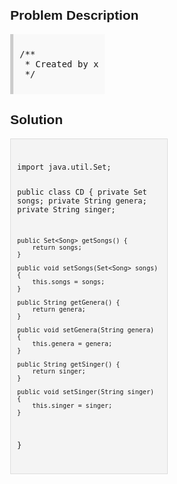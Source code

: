 <style>
  body { font-family: Arial, sans-serif; }
  .container { max-width: 50%; margin: auto; padding: 20px; }
  .comment-block { max-width: 50%; background-color: #f9f9f9; padding: 10px; border-left: 5px solid #ccc; }
  .code-block { background-color: #f4f4f4; padding: 10px; border: 1px solid #ddd; }
</style>

<div class='container'>
<h2>Problem Description</h2>
<div class='comment-block'>
<pre>
/**
 * Created by xiangtiangu on 4/26/17.
 */
</pre>
</div>

<h2>Solution</h2>
<div class='code-block'>
<pre><code class='language-java'>
import java.util.Set;

public class CD {
    private Set<Song> songs;
    private String genera;
    private String singer;

    public Set<Song> getSongs() {
        return songs;
    }

    public void setSongs(Set<Song> songs) {
        this.songs = songs;
    }

    public String getGenera() {
        return genera;
    }

    public void setGenera(String genera) {
        this.genera = genera;
    }

    public String getSinger() {
        return singer;
    }

    public void setSinger(String singer) {
        this.singer = singer;
    }

}
</code></pre>
</div>
</div>
